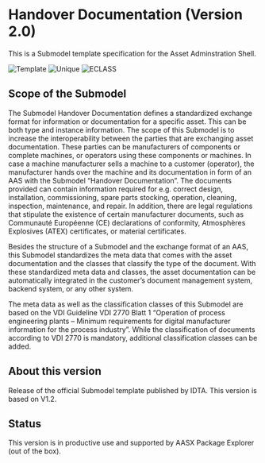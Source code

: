 
# Handover Documentation (Version 2.0) 

This is a Submodel template specification for the Asset Adminstration Shell.

![Template](https://img.shields.io/static/v1?style=plastic&label=SMT&message=Template&color=green)
![Unique](https://img.shields.io/static/v1?style=plastic&label=SMT&message=Unique&color=b5179e)
![ECLASS](https://img.shields.io/static/v1?style=plastic&label=SMT&message=ECLASS&color=000055)

## Scope of the Submodel 

The Submodel Handover Documentation defines a standardized exchange format for information or
documentation for a specific asset. This can be both type and instance information. The scope of this
Submodel is to increase the interoperability between the parties that are exchanging asset documentation.
These parties can be manufacturers of components or complete machines, or operators using these
components or machines. In case a machine manufacturer sells a machine to a customer (operator), the
manufacturer hands over the machine and its documentation in form of an AAS with the Submodel
“Handover Documentation”. The documents provided can contain information required for e.g. correct
design, installation, commissioning, spare parts stocking, operation, cleaning, inspection, maintenance, and
repair. In addition, there are legal regulations that stipulate the existence of certain manufacturer documents,
such as Communauté Européenne (CE) declarations of conformity, Atmosphères Explosives (ATEX)
certificates, or material certificates.

Besides the structure of a Submodel and the exchange format of an AAS, this Submodel standardizes the
meta data that comes with the asset documentation and the classes that classify the type of the document.
With these standardized meta data and classes, the asset documentation can be automatically integrated in
the customer’s document management system, backend system, or any other system.

The meta data as well as the classification classes of this Submodel are based on the VDI Guideline VDI
2770 Blatt 1 “Operation of process engineering plants – Minimum requirements for digital manufacturer
information for the process industry”. While the classification of documents according to VDI 2770 is
mandatory, additional classification classes can be added.

## About this version

Release of the official Submodel template published by IDTA. This version is based on V1.2.

## Status

This version is in productive use and supported by AASX Package Explorer (out of the box).


